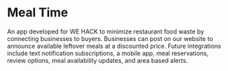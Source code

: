 # Meal Time
An app developed for WE HACK to minimize restaurant food waste by connecting businesses to buyers. 
Businesses can post on our website to announce available leftover meals at a discounted price. 
Future integrations include text notification subscriptions, a mobile app, meal reservations, review options, meal availability updates, and area based alerts. 

